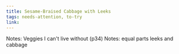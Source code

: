 ```yaml
---
title: Sesame-Braised Cabbage with Leeks
tags: needs-attention, to-try
link: 
---
```

Notes: Veggies I can't live without (p34)
Notes: equal parts leeks and cabbage

